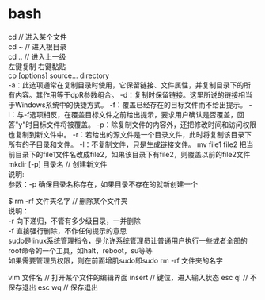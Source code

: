 
# bash

cd // 进入某个文件  
cd ~ // 进入根目录  
cd .. // 进入上一级  
左键复制 右键黏贴  
cp [options] source... directory  
-a：此选项通常在复制目录时使用，它保留链接、文件属性，并复制目录下的所有内容。其作用等于dpR参数组合。
-d：复制时保留链接。这里所说的链接相当于Windows系统中的快捷方式。
-f：覆盖已经存在的目标文件而不给出提示。
-i：与-f选项相反，在覆盖目标文件之前给出提示，要求用户确认是否覆盖，回答"y"时目标文件将被覆盖。
-p：除复制文件的内容外，还把修改时间和访问权限也复制到新文件中。
-r：若给出的源文件是一个目录文件，此时将复制该目录下所有的子目录和文件。
-l：不复制文件，只是生成链接文件。
mv file1 file2
把当前目录下的file1文件名改成file2，如果该目录下有file2，则覆盖以前的file2文件
mkdir [-p] 目录名 // 创建新文件  
说明:  
参数：-p 确保目录名称存在，如果目录不存在的就新创建一个  

$ rm -rf 文件夹名字 // 删除某个文件夹  
说明：  
-r 向下递归，不管有多少级目录，一并删除  
-f 直接强行删除，不作任何提示的意思  
sudo是linux系统管理指令，是允许系统管理员让普通用户执行一些或者全部的root命令的一个工具，如halt，reboot，su等等  
如果需要管理员权限，则在前面增肌sudo即sudo rm -rf 文件夹的名字  

vim 文件名 // 打开某个文件的编辑界面
insert // 键位，进入输入状态
esc q! // 不保存退出
esc wq // 保存退出